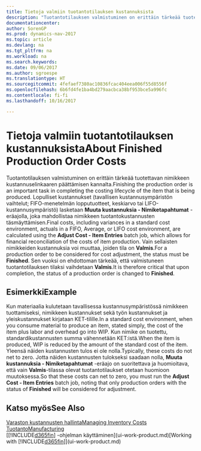 ```yaml
---
title: Tietoja valmiin tuotantotilauksen kustannuksista
description: "Tuotantotilauksen valmistuminen on erittäin tärkeää tuotettavan nimikkeen kustannuselinkaaren päättämisen kannalta. Lopulliset kustannukset (tavallisen kustannusympäristön vaihtelut, FIFO-menetelmän lopputuotteet, keskiarvo tai LIFO-kustannusympäristö) lasketaan **Muuta kustannuksia - Nimiketapahtumat** -eräajolla."
documentationcenter: 
author: SorenGP
ms.prod: dynamics-nav-2017
ms.topic: article
ms.devlang: na
ms.tgt_pltfrm: na
ms.workload: na
ms.search.keywords: 
ms.date: 09/06/2017
ms.author: sgroespe
ms.translationtype: HT
ms.sourcegitcommit: 4fefaef7380ac10836fcac404eea006f55d8556f
ms.openlocfilehash: 6b6fd4fe1ba4bd279aacbca38bf953bce5a996fc
ms.contentlocale: fi-fi
ms.lasthandoff: 10/16/2017

---
```

# <a name="about-finished-production-order-costs"></a><span data-ttu-id="be3e8-104">Tietoja valmiin tuotantotilauksen kustannuksista</span><span class="sxs-lookup"><span data-stu-id="be3e8-104">About Finished Production Order Costs</span></span>
<span data-ttu-id="be3e8-105">Tuotantotilauksen valmistuminen on erittäin tärkeää tuotettavan nimikkeen kustannuselinkaaren päättämisen kannalta.</span><span class="sxs-lookup"><span data-stu-id="be3e8-105">Finishing the production order is an important task in completing the costing lifecycle of the item that is being produced.</span></span> <span data-ttu-id="be3e8-106">Lopulliset kustannukset (tavallisen kustannusympäristön vaihtelut; FIFO-menetelmän lopputuotteet, keskiarvo tai LIFO-kustannusympäristö) lasketaan **Muuta kustannuksia - Nimiketapahtumat** -eräajolla, joka mahdollistaa nimikkeen tuotantokustannusten täsmäyttämisen.</span><span class="sxs-lookup"><span data-stu-id="be3e8-106">Final costs, including variances in a standard cost environment, actuals in a FIFO, Average, or LIFO cost environment, are calculated using the **Adjust Cost - Item Entries** batch job, which allows for financial reconciliation of the costs of item production.</span></span> <span data-ttu-id="be3e8-107">Vain sellaisten nimikkeiden kustannuksia voi muuttaa, joiden tila on **Valmis**.</span><span class="sxs-lookup"><span data-stu-id="be3e8-107">For a production order to be considered for cost adjustment, the status must be **Finished**.</span></span> <span data-ttu-id="be3e8-108">Sen vuoksi on ehdottoman tärkeää, että valmistuneen tuotantotilauksen tilaksi vaihdetaan **Valmis**.</span><span class="sxs-lookup"><span data-stu-id="be3e8-108">It is therefore critical that upon completion, the status of a production order is changed to **Finished**.</span></span>  

## <a name="example"></a><span data-ttu-id="be3e8-109">Esimerkki</span><span class="sxs-lookup"><span data-stu-id="be3e8-109">Example</span></span>  
 <span data-ttu-id="be3e8-110">Kun materiaalia kulutetaan tavallisessa kustannusympäristössä nimikkeen tuottamiseksi, nimikkeen kustannukset sekä työn kustannukset ja yleiskustannukset kirjataan KET-tilille.</span><span class="sxs-lookup"><span data-stu-id="be3e8-110">In a standard cost environment, when you consume material to produce an item, stated simply, the cost of the item plus labor and overhead go into WIP.</span></span> <span data-ttu-id="be3e8-111">Kun nimike on tuotettu, standardikustannusten summa vähennetään KET:istä.</span><span class="sxs-lookup"><span data-stu-id="be3e8-111">When the item is produced, WIP is reduced by the amount of the standard cost of the item.</span></span> <span data-ttu-id="be3e8-112">Yleensä näiden kustannusten tulos ei ole nolla.</span><span class="sxs-lookup"><span data-stu-id="be3e8-112">Typically, these costs do not net to zero.</span></span> <span data-ttu-id="be3e8-113">Jotta näiden kustannusten tulokseksi saadaan nolla, **Muuta kustannuksia - Nimiketapahtumat** -eräajo on suoritettava ja huomioitava, että vain **Valmis**-tilassa olevat tuotantotilaukset otetaan huomioon muutoksessa.</span><span class="sxs-lookup"><span data-stu-id="be3e8-113">So that these costs can net to zero, you must run the **Adjust Cost - Item Entries** batch job, noting that only production orders with the status of **Finished** will be considered for adjustment.</span></span>  

## <a name="see-also"></a><span data-ttu-id="be3e8-114">Katso myös</span><span class="sxs-lookup"><span data-stu-id="be3e8-114">See Also</span></span>  
[<span data-ttu-id="be3e8-115">Varaston kustannusten hallinta</span><span class="sxs-lookup"><span data-stu-id="be3e8-115">Managing Inventory Costs</span></span>](finance-manage-inventory-costs.md)  
[<span data-ttu-id="be3e8-116">Tuotanto</span><span class="sxs-lookup"><span data-stu-id="be3e8-116">Manufacturing</span></span>](production-manage-manufacturing.md)  
<span data-ttu-id="be3e8-117">[[!INCLUDE[d365fin](includes/d365fin_md.md)] -ohjelman käyttäminen](ui-work-product.md)</span><span class="sxs-lookup"><span data-stu-id="be3e8-117">[Working with [!INCLUDE[d365fin](includes/d365fin_md.md)]](ui-work-product.md)</span></span>

